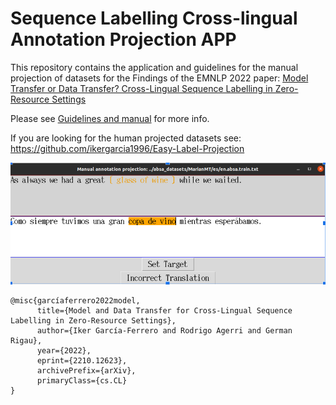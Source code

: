 # Sequence Labelling Cross-lingual Annotation Projection APP

This repository contains the application and guidelines for the manual projection of datasets for the Findings of the EMNLP 2022 paper: [Model Transfer or Data Transfer? Cross-Lingual Sequence Labelling in Zero-Resource Settings](https://arxiv.org/abs/2210.12623)

Please see [Guidelines and manual](https://github.com/ikergarcia1996/Annotation-Projection-App/blob/main/Guidelines%20and%20Manual.pdf) for more info.

If you are looking for the human projected datasets see: https://github.com/ikergarcia1996/Easy-Label-Projection

![APP](https://github.com/ikergarcia1996/Annotation-Projection-App/blob/main/Screenshots/app2.png)

````
@misc{garcíaferrero2022model,
      title={Model and Data Transfer for Cross-Lingual Sequence Labelling in Zero-Resource Settings}, 
      author={Iker García-Ferrero and Rodrigo Agerri and German Rigau},
      year={2022},
      eprint={2210.12623},
      archivePrefix={arXiv},
      primaryClass={cs.CL}
}
````

